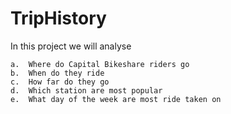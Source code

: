 # TripHistory
In this project we will analyse

    a.	Where do Capital Bikeshare riders go
    b.	When do they ride
    c.	How far do they go
    d.	Which station are most popular
    e.	What day of the week are most ride taken on

